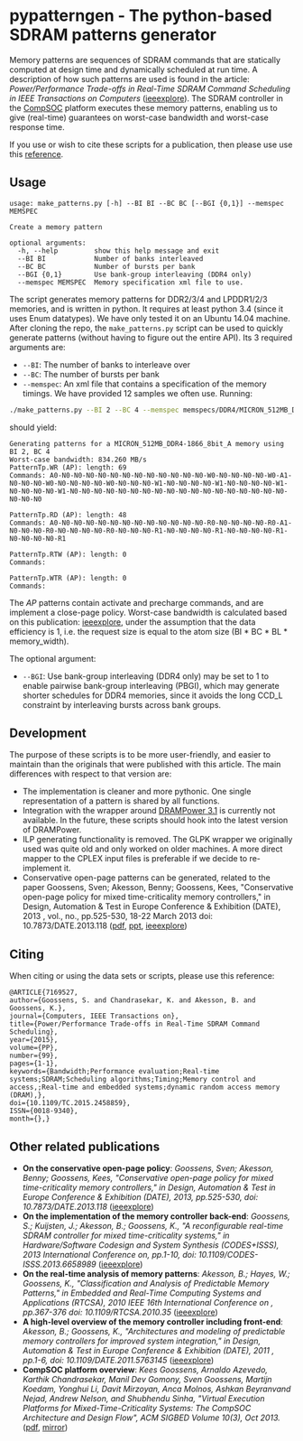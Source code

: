 # pypatterngen - The python-based SDRAM patterns generator

Memory patterns are sequences of SDRAM commands that are statically computed at design time and dynamically scheduled at run time. A description of how such patterns are used is found in the article: *Power/Performance Trade-offs in Real-Time SDRAM Command Scheduling in IEEE Transactions on Computers* ([ieeexplore](http://ieeexplore.ieee.org/xpl/articleDetails.jsp?arnumber=7169527)). The SDRAM controller in the [CompSOC](http://www.compsoc.eu) platform executes these memory patterns, enabling us to give (real-time) guarantees on worst-case bandwidth and worst-case response time.

If you use or wish to cite these scripts for a publication, then please use use this [reference](#citing).

## Usage

```
usage: make_patterns.py [-h] --BI BI --BC BC [--BGI {0,1}] --memspec MEMSPEC

Create a memory pattern

optional arguments:
  -h, --help         show this help message and exit
  --BI BI            Number of banks interleaved
  --BC BC            Number of bursts per bank
  --BGI {0,1}        Use bank-group interleaving (DDR4 only)
  --memspec MEMSPEC  Memory specification xml file to use.
```

The script generates memory patterns for DDR2/3/4 and LPDDR1/2/3 memories, and is written in python. It requires at least python 3.4 (since it uses Enum datatypes). We have only tested it on an Ubuntu 14.04 machine. After cloning the repo, the `make_patterns.py` script can be used to quickly generate patterns (without having to figure out the entire API). Its 3 required arguments are:

 * `--BI`: The number of banks to interleave over
 * `--BC`: The number of bursts per bank
 * `--memspec`: An xml file that contains a specification of the memory timings. We have provided 12 samples we often use. Running:

```bash
./make_patterns.py --BI 2 --BC 4 --memspec memspecs/DDR4/MICRON_512MB_DDR4-1866_8bit_A.xml
```

should yield:

```
Generating patterns for a MICRON_512MB_DDR4-1866_8bit_A memory using BI 2, BC 4
Worst-case bandwidth: 834.260 MB/s
PatternTp.WR (AP): length: 69
Commands: A0-N0-N0-N0-N0-N0-N0-N0-N0-N0-N0-N0-N0-W0-N0-N0-N0-N0-W0-A1-N0-N0-N0-W0-N0-N0-N0-N0-W0-N0-N0-N0-W1-N0-N0-N0-N0-W1-N0-N0-N0-N0-W1-N0-N0-N0-N0-W1-N0-N0-N0-N0-N0-N0-N0-N0-N0-N0-N0-N0-N0-N0-N0-N0-N0-N0-N0-N0-N0

PatternTp.RD (AP): length: 48
Commands: A0-N0-N0-N0-N0-N0-N0-N0-N0-N0-N0-N0-N0-R0-N0-N0-N0-N0-R0-A1-N0-N0-N0-R0-N0-N0-N0-N0-R0-N0-N0-N0-R1-N0-N0-N0-N0-R1-N0-N0-N0-N0-R1-N0-N0-N0-N0-R1

PatternTp.RTW (AP): length: 0
Commands: 

PatternTp.WTR (AP): length: 0
Commands: 
```

The *AP* patterns contain activate and precharge commands, and are implement a close-page policy. Worst-case bandwidth is calculated based on this publication: [ieeexplore](http://ieeexplore.ieee.org/xpl/articleDetails.jsp?arnumber=5591843), under the assumption that the data efficiency is 1, i.e. the request size is equal to the atom size (BI * BC * BL * memory_width).

The optional argument:
 * `--BGI`: Use bank-group interleaving (DDR4 only)
may be set to 1 to enable pairwise bank-group interleaving (PBGI), which may generate shorter schedules for DDR4 memories, since it avoids the long CCD_L constraint by interleaving bursts across bank groups.

## Development
The purpose of these scripts is to be more user-friendly, and easier to maintain than the originals that were published with this article. The main differences with respect to that version are:

 * The implementation is cleaner and more pythonic. One single representation of a pattern is shared by all functions.
 * Integration with the wrapper around [DRAMPower 3.1](https://github.com/ravenrd/DRAMPower) is currently not available. In the future, these scripts should hook into the latest version of DRAMPower.
 * ILP generating functionality is removed. The GLPK wrapper we originally used was quite old and only worked on older machines. A more direct mapper to the CPLEX input files is preferable if we decide to re-implement it.
 * Conservative open-page patterns can be generated, related to the paper Goossens, Sven; Akesson, Benny; Goossens, Kees, "Conservative open-page policy for mixed time-criticality memory controllers," in Design, Automation & Test in Europe Conference & Exhibition (DATE), 2013 , vol., no., pp.525-530, 18-22 March 2013
doi: 10.7873/DATE.2013.118 ([pdf](http://www.es.ele.tue.nl/~sgoossens/pub/goossens13-date.pdf), [ppt](http://www.es.ele.tue.nl/~sgoossens/pub/goossens13-date_presentation.pdf), [ieeexplore](http://ieeexplore.ieee.org/xpl/articleDetails.jsp?arnumber=6513564))

## Citing
When citing or using the data sets or scripts, please use this reference:
```
@ARTICLE{7169527, 
author={Goossens, S. and Chandrasekar, K. and Akesson, B. and Goossens, K.}, 
journal={Computers, IEEE Transactions on}, 
title={Power/Performance Trade-offs in Real-Time SDRAM Command Scheduling}, 
year={2015}, 
volume={PP}, 
number={99}, 
pages={1-1}, 
keywords={Bandwidth;Performance evaluation;Real-time systems;SDRAM;Scheduling algorithms;Timing;Memory control and access,;Real-time and embedded systems;dynamic random access memory (DRAM),}, 
doi={10.1109/TC.2015.2458859}, 
ISSN={0018-9340}, 
month={},}
```

## Other related publications

 * **On the conservative open-page policy**: *Goossens, Sven; Akesson, Benny; Goossens, Kees, "Conservative open-page policy for mixed time-criticality memory controllers," in Design, Automation & Test in Europe Conference & Exhibition (DATE), 2013, pp.525-530, doi: 10.7873/DATE.2013.118* ([ieeexplore](http://ieeexplore.ieee.org/stamp/stamp.jsp?tp=&arnumber=6513564&isnumber=6513446))
 * **On the implementation of the memory controller back-end**: *Goossens, S.; Kuijsten, J.; Akesson, B.; Goossens, K., "A reconfigurable real-time SDRAM controller for mixed time-criticality systems," in Hardware/Software Codesign and System Synthesis (CODES+ISSS), 2013 International Conference on, pp.1-10, 
doi: 10.1109/CODES-ISSS.2013.6658989* ([ieeexplore](http://ieeexplore.ieee.org/xpl/articleDetails.jsp?arnumber=6658989))
 * **On the real-time analysis of memory patterns**: *Akesson, B.; Hayes, W.; Goossens, K., "Classification and Analysis of Predictable Memory Patterns," in Embedded and Real-Time Computing Systems and Applications (RTCSA), 2010 IEEE 16th International Conference on , pp.367-376 doi: 10.1109/RTCSA.2010.35* ([ieeexplore](http://ieeexplore.ieee.org/xpl/articleDetails.jsp?arnumber=5591843))
 * **A high-level overview of the memory controller including front-end**: *Akesson, B.; Goossens, K., "Architectures and modeling of predictable memory controllers for improved system integration," in Design, Automation & Test in Europe Conference & Exhibition (DATE), 2011 , pp.1-6, doi: 10.1109/DATE.2011.5763145* ([ieeexplore](http://ieeexplore.ieee.org/xpl/articleDetails.jsp?arnumber=5763145))
 * **CompSOC platform overview**: *Kees Goossens, Arnaldo Azevedo, Karthik Chandrasekar, Manil Dev Gomony, Sven Goossens, Martijn Koedam, Yonghui Li, Davit Mirzoyan, Anca Molnos, Ashkan Beyranvand Nejad, Andrew Nelson, and Shubhendu Sinha, "Virtual Execution Platforms for Mixed-Time-Criticality Systems: The CompSOC Architecture and Design Flow", ACM SIGBED Volume 10(3), Oct 2013.* ([pdf](http://www.es.ele.tue.nl/~kgoossens/2013-sigbed.pdf), [mirror](http://sigbed.seas.upenn.edu/archives/2013-10/crts2012_submission_5.pdf))

 


